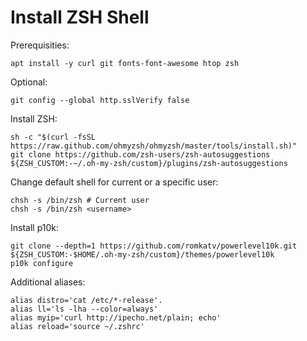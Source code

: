 # Install ZSH Shell

Prerequisities:

```
apt install -y curl git fonts-font-awesome htop zsh
```

Optional:

```
git config --global http.sslVerify false
```

Install ZSH:

```
sh -c "$(curl -fsSL https://raw.github.com/ohmyzsh/ohmyzsh/master/tools/install.sh)"
git clone https://github.com/zsh-users/zsh-autosuggestions ${ZSH_CUSTOM:-~/.oh-my-zsh/custom}/plugins/zsh-autosuggestions
```

Change default shell for current or a specific user:

```
chsh -s /bin/zsh # Current user
chsh -s /bin/zsh <username>
```

Install p10k:

```
git clone --depth=1 https://github.com/romkatv/powerlevel10k.git ${ZSH_CUSTOM:-$HOME/.oh-my-zsh/custom}/themes/powerlevel10k
p10k configure
```

Additional aliases:

```
alias distro='cat /etc/*-release'.
alias ll='ls -lha --color=always'
alias myip='curl http://ipecho.net/plain; echo'
alias reload='source ~/.zshrc'
```